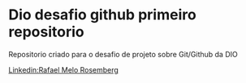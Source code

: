 # Dio desafio github primeiro repositorio
Repositorio criado para o desafio de projeto sobre Git/Github da DIO

[Linkedin:Rafael Melo Rosemberg](https://www.linkedin.com/in/rafael-melo-020201198/)
